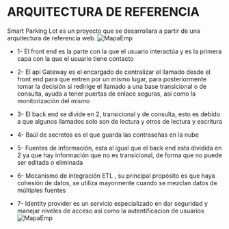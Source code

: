 # ARQUITECTURA DE REFERENCIA

Smart Parking Lot es un proyecto que se desarrollara a partir de una arquitectura de referencia web.
![MapaEmp](/assets/images/ArquitecturadeReferencia.PNG)

- 1- El front end es la parte con la que el usuario interactúa y es la primera capa con la que el usuario tiene contacto

- 2- El api Gateway es el encargado de centralizar el llamado desde el front end para que entren por un mismo lugar, para posteriormente tomar la decisión si redirige el llamado a una base transicional o de consulta, ayuda a tener puertas de enlace seguras, así como la monitorización del mismo

- 3- El back end se divide en 2, transicional y de consulta, esto es debido a que algunos llamados solo son de lectura y otros de lectura y escritura

- 4- Baúl de secretos es el que guarda las contraseñas en la nube

- 5- Fuentes de información, esta al igual que el back end esta dividida en 2 ya que hay información que no es transicional, de forma que no puede ser editada o eliminada

- 6- Mecanismo de integración ETL , su principal propósito es que haya cohesión de datos, se utiliza mayormente cuando se mezclan datos de múltiples fuentes  

- 7- Identity provider es un servicio  especializado en dar seguridad y manejar niveles de acceso así como la autentificacion de usuarios
![MapaEmp](/assets/images/ArquitecturadeReferencia2.PNG)
